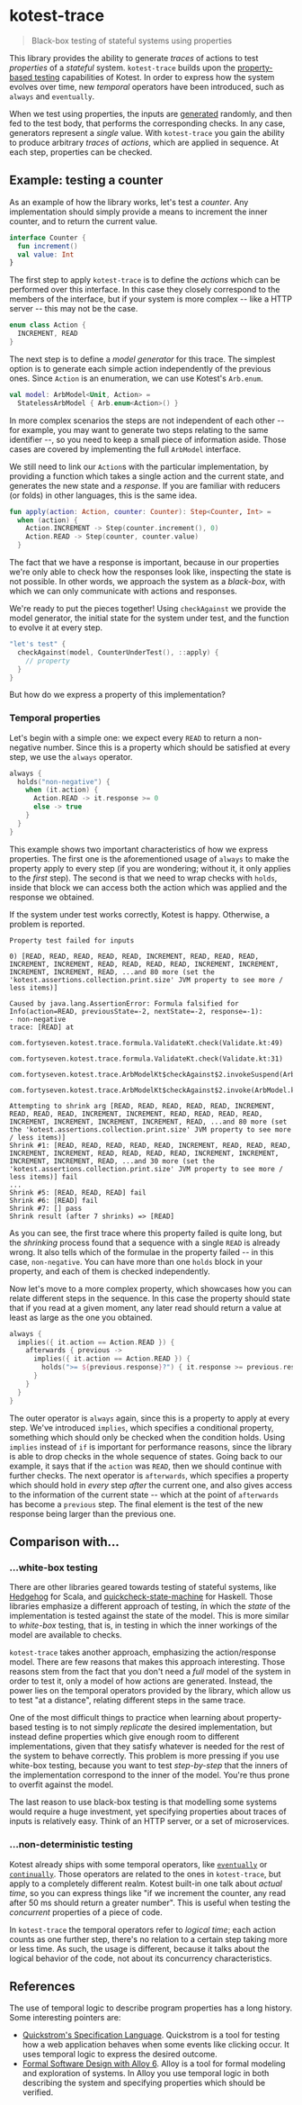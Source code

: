 # kotest-trace

> Black-box testing of stateful systems using properties

This library provides the ability to generate _traces_ of actions to test _properties_ of a _stateful_ system. 
`kotest-trace` builds upon the [property-based testing](https://kotest.io/docs/proptest/property-based-testing.html)
capabilities of Kotest. In order to express how the system evolves over time, new _temporal_ operators have been
introduced, such as `always` and `eventually`.

When we test using properties, the inputs are [generated](https://kotest.io/docs/proptest/property-test-generators.html)
randomly, and then fed to the test body, that performs the corresponding checks. In any case, generators represent a
_single_ value. With `kotest-trace` you gain the ability to produce arbitrary _traces_ of _actions_, which are applied
in sequence. At each step, properties can be checked.

## Example: testing a counter

As an example of how the library works, let's test a _counter_. Any implementation should simply provide a means
to increment the inner counter, and to return the current value.

```kotlin
interface Counter {
  fun increment()
  val value: Int
}
```

The first step to apply `kotest-trace` is to define the _actions_ which can be performed over this interface. In this
case they closely correspond to the members of the interface, but if your system is more complex -- like a HTTP server --
this may not be the case.

```kotlin
enum class Action {
  INCREMENT, READ
}
```

The next step is to define a _model generator_ for this trace. The simplest option is to generate each simple action
independently of the previous ones. Since `Action` is an enumeration, we can use Kotest's `Arb.enum`.

```kotlin
val model: ArbModel<Unit, Action> = 
  StatelessArbModel { Arb.enum<Action>() }
```

In more complex scenarios the steps are not independent of each other -- for example, you may want to generate two
steps relating to the same identifier --, so you need to keep a small piece of information aside. Those cases are
covered by implementing the full `ArbModel` interface.

We still need to link our `Action`s with the particular implementation, by providing a function which takes a single
action and the current state, and generates the new state and a _response_. If you are familiar with reducers (or folds)
in other languages, this is the same idea.

```kotlin
fun apply(action: Action, counter: Counter): Step<Counter, Int> =
  when (action) {
    Action.INCREMENT -> Step(counter.increment(), 0)
    Action.READ -> Step(counter, counter.value)
  }
```

The fact that we have a response is important, because in our properties we're only able to check how the responses look
like, inspecting the state is not possible. In other words, we approach the system as a _black-box_, with which we can 
only communicate with actions and responses.

We're ready to put the pieces together! Using `checkAgainst` we provide the model generator, the initial state for the
system under test, and the function to evolve it at every step.

```kotlin
"let's test" {
  checkAgainst(model, CounterUnderTest(), ::apply) {
    // property
  }
}
```

But how do we express a property of this implementation?

### Temporal properties

Let's begin with a simple one: we expect every `READ` to return a non-negative number. Since this is a property which
should be satisfied at every step, we use the `always` operator.

```kotlin
always {
  holds("non-negative") {
    when (it.action) {
      Action.READ -> it.response >= 0
      else -> true
    }
  }
}
```

This example shows two important characteristics of how we express properties. The first one is the aforementioned usage
of `always` to make the property apply to every step (if you are wondering; without it, it only applies to the _first_
step). The second is that we need to wrap checks with `holds`, inside that block we can access both the action which was
applied and the response we obtained.

If the system under test works correctly, Kotest is happy. Otherwise, a problem is reported.

```
Property test failed for inputs

0) [READ, READ, READ, READ, READ, INCREMENT, READ, READ, READ, INCREMENT, INCREMENT, READ, READ, READ, READ, INCREMENT, INCREMENT, INCREMENT, INCREMENT, READ, ...and 80 more (set the 'kotest.assertions.collection.print.size' JVM property to see more / less items)]

Caused by java.lang.AssertionError: Formula falsified for Info(action=READ, previousState=-2, nextState=-2, response=-1):
- non-negative
trace: [READ] at
	com.fortyseven.kotest.trace.formula.ValidateKt.check(Validate.kt:49)
	com.fortyseven.kotest.trace.formula.ValidateKt.check(Validate.kt:31)
	com.fortyseven.kotest.trace.ArbModelKt$checkAgainst$2.invokeSuspend(ArbModel.kt:60)
	com.fortyseven.kotest.trace.ArbModelKt$checkAgainst$2.invoke(ArbModel.kt)

Attempting to shrink arg [READ, READ, READ, READ, READ, INCREMENT, READ, READ, READ, INCREMENT, INCREMENT, READ, READ, READ, READ, INCREMENT, INCREMENT, INCREMENT, INCREMENT, READ, ...and 80 more (set the 'kotest.assertions.collection.print.size' JVM property to see more / less items)]
Shrink #1: [READ, READ, READ, READ, READ, INCREMENT, READ, READ, READ, INCREMENT, INCREMENT, READ, READ, READ, READ, INCREMENT, INCREMENT, INCREMENT, INCREMENT, READ, ...and 30 more (set the 'kotest.assertions.collection.print.size' JVM property to see more / less items)] fail
...
Shrink #5: [READ, READ, READ] fail
Shrink #6: [READ] fail
Shrink #7: [] pass
Shrink result (after 7 shrinks) => [READ]
```

As you can see, the first trace where this property failed is quite long, but the _shrinking_ process found that a
sequence with a single `READ` is already wrong. It also tells which of the formulae in the property failed -- in this
case, `non-negative`. You can have more than one `holds` block in your property, and each of them is checked
independently.

Now let's move to a more complex property, which showcases how you can relate different steps in the sequence. In this
case the property should state that if you read at a given moment, any later read should return a value at least as
large as the one you obtained.

```kotlin
always {
  implies({ it.action == Action.READ }) {
    afterwards { previous ->
      implies({ it.action == Action.READ }) {
        holds(">= ${previous.response}?") { it.response >= previous.response }
      }
    }
  }
}
```

The outer operator is `always` again, since this is a property to apply at every step. We've introduced `implies`, which
specifies a conditional property, something which should only be checked when the condition holds. Using `implies`
instead of `if` is important for performance reasons, since the library is able to drop checks in the whole sequence
of states. Going back to our example, it says that if the `action` was `READ`, then we should continue with further
checks. The next operator is `afterwards`, which specifies a property which should hold in _every_ step _after_ the
current one, and also gives access to the information of the current state -- which at the point of `afterwards` has
become a `previous` step. The final element is the test of the new response being larger than the previous one.

## Comparison with...

### ...white-box testing

There are other libraries geared towards testing of stateful systems, like [Hedgehog](https://hedgehogqa.github.io/scala-hedgehog/docs/guides-state-tutorial/) for Scala, and [quickcheck-state-machine](https://github.com/stevana/quickcheck-state-machine#readme) for Haskell. Those libraries emphasize a different approach of testing,
ín which the _state_ of the implementation is tested against the state of the model. This is more similar to
_white-box_ testing, that is, in testing in which the inner workings of the model are available to checks.

`kotest-trace` takes another approach, emphasizing the action/response model. There are few reasons that makes this
approach interesting. Those reasons stem from the fact that you don't need a _full_ model of the system in order to
test it, only a model of how actions are generated. Instead, the power lies on the temporal operators provided by the
library, which allow us to test "at a distance", relating different steps in the same trace.

One of the most difficult things to practice when learning about property-based testing is to not simply _replicate_
the desired implementation, but instead define properties which give enough room to different implementations, given
that they satisfy whatever is needed for the rest of the system to behave correctly. This problem is more pressing if
you use white-box testing, because you want to test _step-by-step_ that the inners of the implementation correspond to
the inner of the model. You're thus prone to overfit against the model.

The last reason to use black-box testing is that modelling some systems would require a huge investment, yet
specifying properties about traces of inputs is relatively easy. Think of an HTTP server, or a set of microservices.

### ...non-deterministic testing

Kotest already ships with some temporal operators, like [`eventually`](https://kotest.io/docs/assertions/eventually.html)
or [`continually`](https://kotest.io/docs/assertions/continually.html). Those operators are related to the ones in
`kotest-trace`, but apply to a completely different realm. Kotest built-in one talk about _actual time_, so you can
express things like "if we increment the counter, any read after 50 ms should return a greater number". This is
useful when testing the _concurrent_ properties of a piece of code.

In `kotest-trace` the temporal operators refer to _logical time_; each action counts as one further step, there's no
relation to a certain step taking more or less time. As such, the usage is different, because it talks about the 
logical behavior of the code, not about its concurrency characteristics.

## References

The use of temporal logic to describe program properties has a long history. Some interesting pointers are:

- [Quickstrom's Specification Language](https://docs.quickstrom.io/en/0.5.0/topics/specification-language.html). 
  Quickstrom is a tool for testing how a web application behaves when some events like clicking occur. It uses
  temporal logic to express the desired outcome.
- [Formal Software Design with Alloy 6](https://haslab.github.io/formal-software-design/index.html). Alloy is a tool
  for formal modeling and exploration of systems. In Alloy you use temporal logic in both describing the system and
  specifying properties which should be verified.